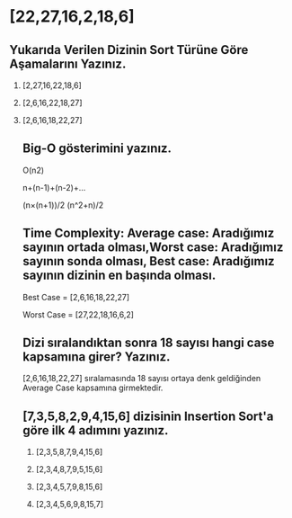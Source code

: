 # [22,27,16,2,18,6]

## 	Yukarıda Verilen Dizinin Sort Türüne Göre Aşamalarını Yazınız.

1) [2,27,16,22,18,6]

2) [2,6,16,22,18,27]

3) [2,6,16,18,22,27]

   ## Big-O gösterimini yazınız.

   O(n2)

   n+(n-1)+(n-2)+…

   (n×(n+1))/2
   (n^2+n)/2

   ## Time Complexity: Average case: Aradığımız sayının ortada olması,Worst case: Aradığımız sayının sonda olması, Best case: Aradığımız sayının dizinin en başında olması.

   Best Case = [2,6,16,18,22,27]

   Worst Case = [27,22,18,16,6,2]

   ## Dizi sıralandıktan sonra 18 sayısı hangi case kapsamına girer? Yazınız.

   [2,6,16,18,22,27] sıralamasında 18 sayısı ortaya denk geldiğinden Average Case kapsamına girmektedir.

   ## **[7,3,5,8,2,9,4,15,6]** dizisinin Insertion Sort'a göre ilk 4 adımını yazınız.

   1) [2,3,5,8,7,9,4,15,6]

   2) [2,3,4,8,7,9,5,15,6]

   3) [2,3,4,5,7,9,8,15,6]

   4) [2,3,4,5,6,9,8,15,7]

      

   

   